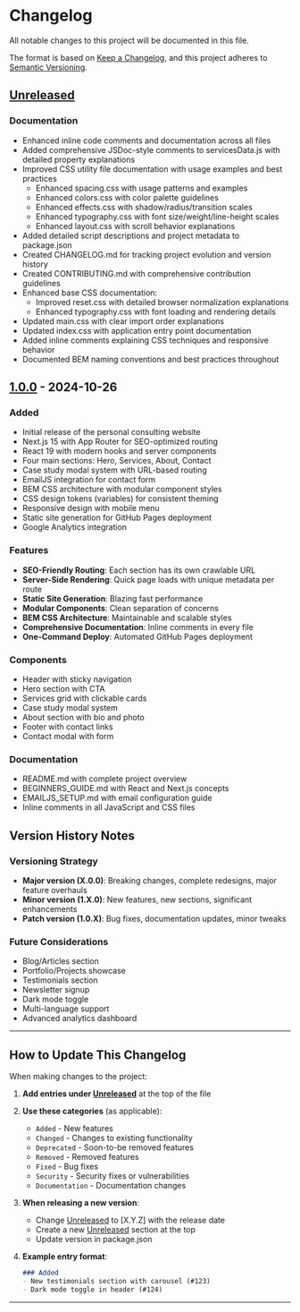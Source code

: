 # Changelog

All notable changes to this project will be documented in this file.

The format is based on [Keep a Changelog](https://keepachangelog.com/en/1.0.0/),
and this project adheres to [Semantic Versioning](https://semver.org/spec/v2.0.0.html).

## [Unreleased]

### Documentation
- Enhanced inline code comments and documentation across all files
- Added comprehensive JSDoc-style comments to servicesData.js with detailed property explanations
- Improved CSS utility file documentation with usage examples and best practices
  - Enhanced spacing.css with usage patterns and examples
  - Enhanced colors.css with color palette guidelines
  - Enhanced effects.css with shadow/radius/transition scales
  - Enhanced typography.css with font size/weight/line-height scales
  - Enhanced layout.css with scroll behavior explanations
- Added detailed script descriptions and project metadata to package.json
- Created CHANGELOG.md for tracking project evolution and version history
- Created CONTRIBUTING.md with comprehensive contribution guidelines
- Enhanced base CSS documentation:
  - Improved reset.css with detailed browser normalization explanations
  - Enhanced typography.css with font loading and rendering details
- Updated main.css with clear import order explanations
- Updated index.css with application entry point documentation
- Added inline comments explaining CSS techniques and responsive behavior
- Documented BEM naming conventions and best practices throughout

## [1.0.0] - 2024-10-26

### Added
- Initial release of the personal consulting website
- Next.js 15 with App Router for SEO-optimized routing
- React 19 with modern hooks and server components
- Four main sections: Hero, Services, About, Contact
- Case study modal system with URL-based routing
- EmailJS integration for contact form
- BEM CSS architecture with modular component styles
- CSS design tokens (variables) for consistent theming
- Responsive design with mobile menu
- Static site generation for GitHub Pages deployment
- Google Analytics integration

### Features
- **SEO-Friendly Routing**: Each section has its own crawlable URL
- **Server-Side Rendering**: Quick page loads with unique metadata per route
- **Static Site Generation**: Blazing fast performance
- **Modular Components**: Clean separation of concerns
- **BEM CSS Architecture**: Maintainable and scalable styles
- **Comprehensive Documentation**: Inline comments in every file
- **One-Command Deploy**: Automated GitHub Pages deployment

### Components
- Header with sticky navigation
- Hero section with CTA
- Services grid with clickable cards
- Case study modal system
- About section with bio and photo
- Footer with contact links
- Contact modal with form

### Documentation
- README.md with complete project overview
- BEGINNERS_GUIDE.md with React and Next.js concepts
- EMAILJS_SETUP.md with email configuration guide
- Inline comments in all JavaScript and CSS files

## Version History Notes

### Versioning Strategy
- **Major version (X.0.0)**: Breaking changes, complete redesigns, major feature overhauls
- **Minor version (1.X.0)**: New features, new sections, significant enhancements
- **Patch version (1.0.X)**: Bug fixes, documentation updates, minor tweaks

### Future Considerations
- Blog/Articles section
- Portfolio/Projects showcase
- Testimonials section
- Newsletter signup
- Dark mode toggle
- Multi-language support
- Advanced analytics dashboard

---

## How to Update This Changelog

When making changes to the project:

1. **Add entries under [Unreleased]** at the top of the file
2. **Use these categories** (as applicable):
   - `Added` - New features
   - `Changed` - Changes to existing functionality
   - `Deprecated` - Soon-to-be removed features
   - `Removed` - Removed features
   - `Fixed` - Bug fixes
   - `Security` - Security fixes or vulnerabilities
   - `Documentation` - Documentation changes

3. **When releasing a new version**:
   - Change [Unreleased] to [X.Y.Z] with the release date
   - Create a new [Unreleased] section at the top
   - Update version in package.json

4. **Example entry format**:
   ```markdown
   ### Added
   - New testimonials section with carousel (#123)
   - Dark mode toggle in header (#124)
   ```

---

[Unreleased]: https://github.com/yourusername/personal-website-react/compare/v1.0.0...HEAD
[1.0.0]: https://github.com/yourusername/personal-website-react/releases/tag/v1.0.0

